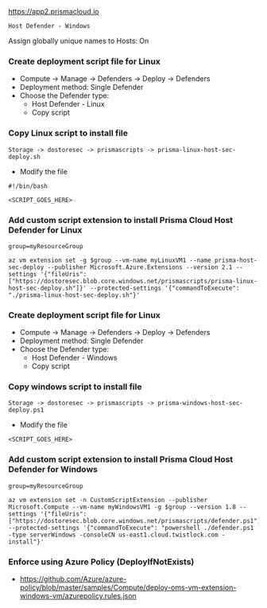 
https://app2.prismacloud.io



    Host Defender - Windows

Assign globally unique names to Hosts: On


### Create deployment script file for Linux
* Compute -> Manage -> Defenders -> Deploy -> Defenders
* Deployment method: Single Defender
* Choose the Defender type: 
  * Host Defender - Linux
  * Copy script

### Copy Linux script to install file
```
Storage -> dostoresec -> prismascripts -> prisma-linux-host-sec-deploy.sh
```
* Modify the file
```
#!/bin/bash

<SCRIPT_GOES_HERE>
```

### Add custom script extension to install Prisma Cloud Host Defender for Linux
```
group=myResourceGroup

az vm extension set -g $group --vm-name myLinuxVM1 --name prisma-host-sec-deploy --publisher Microsoft.Azure.Extensions --version 2.1 --settings '{"fileUris":["https://dostoresec.blob.core.windows.net/prismascripts/prisma-linux-host-sec-deploy.sh"]}' --protected-settings '{"commandToExecute": "./prisma-linux-host-sec-deploy.sh"}'
```


### Create deployment script file for Linux
* Compute -> Manage -> Defenders -> Deploy -> Defenders
* Deployment method: Single Defender
* Choose the Defender type: 
  * Host Defender - Windows
  * Copy script


### Copy windows script to install file
```
Storage -> dostoresec -> prismascripts -> prisma-windows-host-sec-deploy.ps1
```
* Modify the file
```
<SCRIPT_GOES_HERE>
```

### Add custom script extension to install Prisma Cloud Host Defender for Windows
```
group=myResourceGroup

az vm extension set -n CustomScriptExtension --publisher Microsoft.Compute --vm-name myWindowsVM1 -g $group --version 1.8 --settings '{"fileUris":["https://dostoresec.blob.core.windows.net/prismascripts/defender.ps1"]}' --protected-settings '{"commandToExecute": "powershell ./defender.ps1 -type serverWindows -consoleCN us-east1.cloud.twistlock.com -install"}'
```


### Enforce using Azure Policy (DeployIfNotExists)
* https://github.com/Azure/azure-policy/blob/master/samples/Compute/deploy-oms-vm-extension-windows-vm/azurepolicy.rules.json